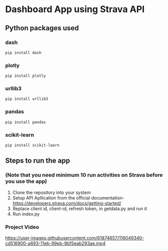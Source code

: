 # Dashboard App using Strava API

## Python packages used
### dash
```
pip install dash
```
### plotly
```
pip install plotly
```
### urllib3
```
pip install urllib3
```
### pandas
```
pip install pandas
```
### scikit-learn
```
pip install scikit-learn
```

## Steps to run the app
### (Note that you need minimum 10 run activities on Strava before you use the app)
1. Clone the repository into your system
2. Setup API Apllication from the official documentation- https://developers.strava.com/docs/getting-started/
3. Replace client id, client-id, refresh token, in getdata.py and run it
4. Run index.py 

### Project Video
https://user-images.githubusercontent.com/61874657/116049340-cd516900-a693-11eb-99eb-9bf5eab293ae.mp4  

